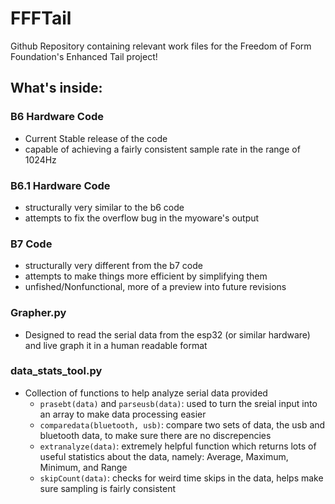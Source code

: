 # FFFTail
Github Repository containing relevant work files for the Freedom of Form Foundation's Enhanced Tail project!

## What's inside:
### B6 Hardware Code
- Current Stable release of the code
- capable of achieving a fairly consistent sample rate in the range of 1024Hz

### B6.1 Hardware Code
- structurally very similar to the b6 code
- attempts to fix the overflow bug in the myoware's output

### B7 Code
- structurally very different from the b7 code
- attempts to make things more efficient by simplifying them
- unfished/Nonfunctional, more of a preview into future revisions

### Grapher.py
- Designed to read the serial data from the esp32 (or similar hardware) and live graph it in a human readable format

### data_stats_tool.py
- Collection of functions to help analyze serial data provided
  - `prasebt(data)` and `parseusb(data)`: used to turn the sreial input into an array to make data processing easier
  - `comparedata(bluetooth, usb)`: compare two sets of data, the usb and bluetooth data, to make sure there are no discrepencies
  - `extranalyze(data)`: extremely helpful function which returns lots of useful statistics about the data, namely: Average, Maximum, Minimum, and Range
  - `skipCount(data)`: checks for weird time skips in the data, helps make sure sampling is fairly consistent

